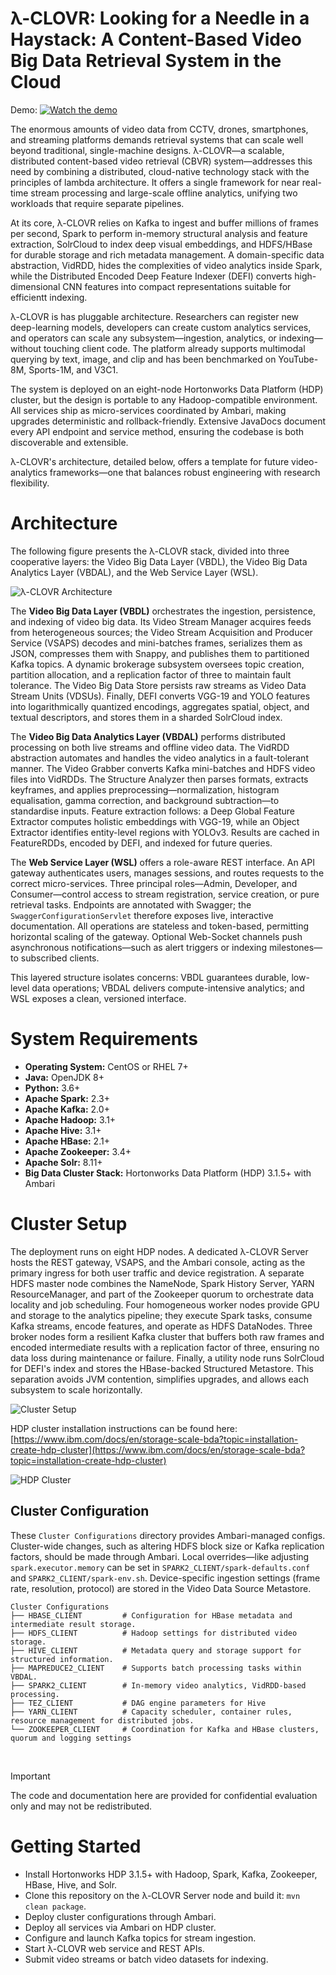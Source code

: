 # **λ-CLOVR**: Looking for a Needle in a Haystack: A Content-Based Video Big Data Retrieval System in the Cloud

Demo:
[![Watch the demo](figures/demo.jpg)](http://demo.dkelab.kr/demo.html)

The enormous amounts of video data from CCTV, drones, smartphones, and streaming platforms demands retrieval systems that can scale well beyond traditional, single-machine designs. λ-CLOVR—a scalable, distributed content-based video retrieval (CBVR) system—addresses this need by combining a distributed, cloud-native technology stack with the principles of lambda architecture. It offers a single framework for near real-time stream processing and large-scale offline analytics, unifying two workloads that require separate pipelines.

At its core, λ-CLOVR relies on Kafka to ingest and buffer millions of frames per second, Spark to perform in-memory structural analysis and feature extraction, SolrCloud to index deep visual embeddings, and HDFS/HBase for durable storage and rich metadata management. A domain-specific data abstraction, VidRDD, hides the complexities of video analytics inside Spark, while the Distributed Encoded Deep Feature Indexer (DEFI) converts high-dimensional CNN features into compact representations suitable for efficientt indexing.

λ-CLOVR is has pluggable architecture. Researchers can register new deep-learning models, developers can create custom analytics services, and operators can scale any subsystem—ingestion, analytics, or indexing—without touching client code. The platform already supports multimodal querying by text, image, and clip and has been benchmarked on YouTube-8M, Sports-1M, and V3C1.

The system is deployed on an eight-node Hortonworks Data Platform (HDP) cluster, but the design is portable to any Hadoop-compatible environment. All services ship as micro-services coordinated by Ambari, making upgrades deterministic and rollback-friendly. Extensive JavaDocs document every API endpoint and service method, ensuring the codebase is both discoverable and extensible.

λ-CLOVR's architecture, detailed below, offers a template for future video-analytics frameworks—one that balances robust engineering with research flexibility.


# Architecture

The following figure presents the λ-CLOVR stack, divided into three cooperative layers: the Video Big Data Layer (VBDL), the Video Big Data Analytics Layer (VBDAL), and the Web Service Layer (WSL).


![λ-CLOVR Architecture](figures/architecture.jpg)


The **Video Big Data Layer (VBDL)** orchestrates the ingestion, persistence, and indexing of video big data. Its Video Stream Manager acquires feeds from heterogeneous sources; the Video Stream Acquisition and Producer Service (VSAPS) decodes and mini-batches frames, serializes them as JSON, compresses them with Snappy, and publishes them to partitioned Kafka topics. A dynamic brokerage subsystem oversees topic creation, partition allocation, and a replication factor of three to maintain fault tolerance. The Video Big Data Store persists raw streams as Video Data Stream Units (VDSUs). Finally, DEFI converts VGG-19 and YOLO features into logarithmically quantized encodings, aggregates spatial, object, and textual descriptors, and stores them in a sharded SolrCloud index.

The **Video Big Data Analytics Layer (VBDAL)** performs distributed processing on both live streams and offline video data. The VidRDD abstraction automates and handles the video analytics in a fault-tolerant manner. The Video Grabber converts Kafka mini-batches and HDFS video files into VidRDDs. The Structure Analyzer then parses formats, extracts keyframes, and applies preprocessing—normalization, histogram equalisation, gamma correction, and background subtraction—to standardise inputs. Feature extraction follows: a Deep Global Feature Extractor computes holistic embeddings with VGG-19, while an Object Extractor identifies entity-level regions with YOLOv3. Results are cached in FeatureRDDs, encoded by DEFI, and indexed for future queries.

The **Web Service Layer (WSL)** offers a role-aware REST interface. An API gateway authenticates users, manages sessions, and routes requests to the correct micro-services. Three principal roles—Admin, Developer, and Consumer—control access to stream registration, service creation, or pure retrieval tasks. Endpoints are annotated with Swagger; the `SwaggerConfigurationServlet` therefore exposes live, interactive documentation. All operations are stateless and token-based, permitting horizontal scaling of the gateway. Optional Web-Socket channels push asynchronous notifications—such as alert triggers or indexing milestones—to subscribed clients.

This layered structure isolates concerns: VBDL guarantees durable, low-level data operations; VBDAL delivers compute-intensive analytics; and WSL exposes a clean, versioned interface.


# System Requirements

- **Operating System:** CentOS or RHEL 7+  
- **Java:** OpenJDK 8+  
- **Python:** 3.6+ 
- **Apache Spark:** 2.3+
- **Apache Kafka:** 2.0+
- **Apache Hadoop:** 3.1+  
- **Apache Hive:** 3.1+  
- **Apache HBase:** 2.1+  
- **Apache Zookeeper:** 3.4+  
- **Apache Solr:** 8.11+  
- **Big Data Cluster Stack:** Hortonworks Data Platform (HDP) 3.1.5+ with Ambari


# Cluster Setup

The deployment runs on eight HDP nodes. A dedicated λ-CLOVR Server hosts the REST gateway, VSAPS, and the Ambari console, acting as the primary ingress for both user traffic and device registration. A separate HDFS master node combines the NameNode, Spark History Server, YARN ResourceManager, and part of the Zookeeper quorum to orchestrate data locality and job scheduling. Four homogeneous worker nodes provide GPU and storage to the analytics pipeline; they execute Spark tasks, consume Kafka streams, encode features, and operate as HDFS DataNodes. Three broker nodes form a resilient Kafka cluster that buffers both raw frames and encoded intermediate results with a replication factor of three, ensuring no data loss during maintenance or failure. Finally, a utility node runs SolrCloud for DEFI's index and stores the HBase-backed Structured Metastore. This separation avoids JVM contention, simplifies upgrades, and allows each subsystem to scale horizontally.

![Cluster Setup](figures/cluster.jpg)

HDP cluster installation instructions can be found here: [https://www.ibm.com/docs/en/storage-scale-bda?topic=installation-create-hdp-cluster](https://www.ibm.com/docs/en/storage-scale-bda?topic=installation-create-hdp-cluster)

![HDP Cluster](figures/hdpcluster.jpg)


## Cluster Configuration

These `Cluster Configurations` directory provides Ambari-managed configs. Cluster-wide changes, such as altering HDFS block size or Kafka replication factors, should be made through Ambari. Local overrides—like adjusting `spark.executor.memory` can be set in `SPARK2_CLIENT/spark-defaults.conf` and `SPARK2_CLIENT/spark-env.sh`. Device-specific ingestion settings (frame rate, resolution, protocol) are stored in the Video Data Source Metastore.

```
Cluster Configurations
├── HBASE_CLIENT         # Configuration for HBase metadata and intermediate result storage.
├── HDFS_CLIENT          # Hadoop settings for distributed video storage.
├── HIVE_CLIENT          # Metadata query and storage support for structured information.
├── MAPREDUCE2_CLIENT    # Supports batch processing tasks within VBDAL.
├── SPARK2_CLIENT        # In-memory video analytics, VidRDD-based processing.
├── TEZ_CLIENT           # DAG engine parameters for Hive
├── YARN_CLIENT          # Capacity scheduler, container rules, resource management for distributed jobs.
└── ZOOKEEPER_CLIENT     # Coordination for Kafka and HBase clusters, quorum and logging settings
```

<br/>

> [!IMPORTANT]  
> The code and documentation here are provided for confidential evaluation only and may not be redistributed.


# Getting Started

- Install Hortonworks HDP 3.1.5+ with Hadoop, Spark, Kafka, Zookeeper, HBase, Hive, and Solr.
- Clone this repository on the λ-CLOVR Server node and build it: `mvn clean package`.
- Deploy cluster configurations through Ambari.
- Deploy all services via Ambari on HDP cluster.
- Configure and launch Kafka topics for stream ingestion.
- Start λ-CLOVR web service and REST APIs.
- Submit video streams or batch video datasets for indexing.
